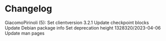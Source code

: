 Changelog
=========

GiacomoPirinoli (5):
      Set clientversion 3.2.1
      Update checkpoint blocks
      Update Debian package info
      Set deprecation height 1328320/2023-04-06
      Update man pages

